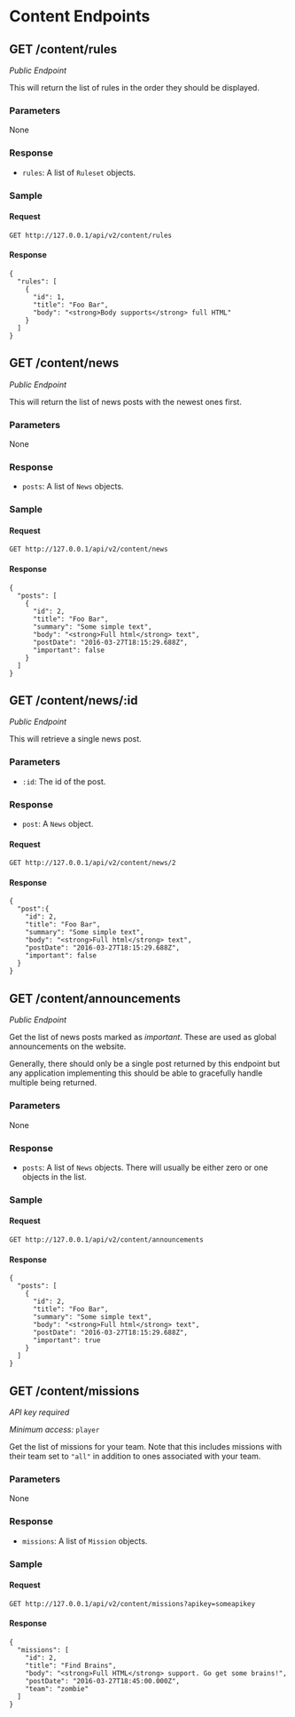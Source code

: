 # Content Endpoints

## GET /content/rules

_Public Endpoint_

This will return the list of rules in the order they should be displayed.

### Parameters

None

### Response

* `rules`: A list of `Ruleset` objects.

### Sample

#### Request

    GET http://127.0.0.1/api/v2/content/rules
    
#### Response

    {
      "rules": [
        {
          "id": 1,
          "title": "Foo Bar",
          "body": "<strong>Body supports</strong> full HTML"
        }
      ]
    }

## GET /content/news

_Public Endpoint_

This will return the list of news posts with the newest ones first.

### Parameters

None

### Response

* `posts`: A list of `News` objects.

### Sample

#### Request

    GET http://127.0.0.1/api/v2/content/news
    
#### Response

    {
      "posts": [
        {
          "id": 2,
          "title": "Foo Bar",
          "summary": "Some simple text",
          "body": "<strong>Full html</strong> text",
          "postDate": "2016-03-27T18:15:29.688Z",
          "important": false
        }
      ]
    }

## GET /content/news/:id

_Public Endpoint_

This will retrieve a single news post.

### Parameters

* `:id`: The id of the post.

### Response

* `post`: A `News` object.

#### Request

    GET http://127.0.0.1/api/v2/content/news/2
    
#### Response

    {
      "post":{
        "id": 2,
        "title": "Foo Bar",
        "summary": "Some simple text",
        "body": "<strong>Full html</strong> text",
        "postDate": "2016-03-27T18:15:29.688Z",
        "important": false
      }
    }

## GET /content/announcements

_Public Endpoint_

Get the list of news posts marked as _important_. These are used as global announcements on the
website.

Generally, there should only be a single post returned by this endpoint but any application
implementing this should be able to gracefully handle multiple being returned.

### Parameters

None

### Response

* `posts`: A list of `News` objects. There will usually be either zero or one objects in the
  list.

### Sample

#### Request

    GET http://127.0.0.1/api/v2/content/announcements
    
#### Response

    {
      "posts": [
        {
          "id": 2,
          "title": "Foo Bar",
          "summary": "Some simple text",
          "body": "<strong>Full html</strong> text",
          "postDate": "2016-03-27T18:15:29.688Z",
          "important": true
        }
      ]
    }

## GET /content/missions

_API key required_

_Minimum access:_ `player`

Get the list of missions for your team. Note that this includes missions with their team set to
`"all"` in addition to ones associated with your team.

### Parameters

None

### Response

* `missions`: A list of `Mission` objects.

### Sample

#### Request

    GET http://127.0.0.1/api/v2/content/missions?apikey=someapikey
    
#### Response

    {
      "missions": [
        "id": 2,
        "title": "Find Brains",
        "body": "<strong>Full HTML</strong> support. Go get some brains!",
        "postDate": "2016-03-27T18:45:00.000Z",
        "team": "zombie"
      ]
    }
